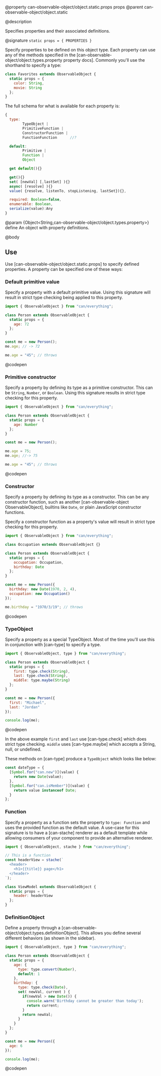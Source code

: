 @property can-observable-object/object.static.props props
@parent can-observable-object/object.static

@description

Specifies properties and their associated definitions.

@signature `static props = { PROPERTIES }`

  Specify properties to be defined on this object type. Each property can use any of the methods specified in the [can-observable-object/object.types.property property docs]. Commonly you'll use the shorthand to specify a type:

  ```js
  class Favorites extends ObservableObject {
    static props = {
      color: String,
      movie: String
    };
  }
  ```

  The full schema for what is available for each property is:

  ```js
  {
    type:
          TypeObject |
          PrimitiveFunction |
          ConstructorFunction |
          FunctionFunction      //?

    default:
          Primitive |
          Function |
          Object

    get default(){}

    get(){}
    set( [newVal] [,lastSet] ){}
    async( [resolve] ){}
    value( {resolve, listenTo, stopListening, lastSet}){},

    required: Boolean=false,
    enumerable: Boolean,
    serialize(value):Any
  }
  ```

  @param {Object<String,can-observable-object/object.types.property>} define An object with property definitions.

@body

## Use

Use [can-observable-object/object.static.props] to specify defined properties. A property can be specified one of these ways:

### Default primitive value

Specify a property with a default primitive value. Using this signature will result in strict type checking being applied to this property.

```js
import { ObservableObject } from "can/everything";

class Person extends ObservableObject {
  static props = {
    age: 72
  };
}

const me = new Person();
me.age; // -> 72

me.age = "45"; // throws
```
@codepen

### Primitive constructor

Specify a property by defining its type as a primitive constructor. This can be `String`, `Number`, or `Boolean`. Using this signature results in strict type checking for this property.

```js
import { ObservableObject } from "can/everything";

class Person extends ObservableObject {
  static props = {
    age: Number
  };
}

const me = new Person();

me.age = 75;
me.age; //-> 75

me.age = "45"; // throws
```
@codepen

### Constructor

Specify a property by defining its type as a constructor. This can be any constructor function, such as another [can-observable-object ObservableObject], builtins like `Date`, or plain JavaScript constructor functions.

Specify a constructor function as a property's value will result in strict type checking for this property.

```js
import { ObservableObject } from "can/everything";

class Occupation extends ObservableObject {}

class Person extends ObservableObject {
  static props = {
    occupation: Occupation,
    birthday: Date
  };
}

const me = new Person({
  birthday: new Date(1970, 2, 4),
  occupation: new Occupation()
});

me.birthday = "1970/3/19"; // throws
```
@codepen

### TypeObject

Specify a property as a special TypeObject. Most of the time you'll use this in conjunction with [can-type] to specify a type.

```js
import { ObservableObject, type } from "can/everything";

class Person extends ObservableObject {
  static props = {
    first: type.check(String),
    last: type.check(String),
    middle: type.maybe(String)
  };
}

const me = new Person({
  first: "Michael",
  last: "Jordan"
});

console.log(me);
```
@codepen

In the above example `first` and `last` use [can-type.check] which does strict type checking. `middle` uses [can-type.maybe] which accepts a String, null, or undefined.

These methods on [can-type] produce a `TypeObject` which looks like below:

```js
const dateType = {
  [Symbol.for("can.new")](value) {
    return new Date(value);
  },
  [Symbol.for("can.isMember")](value) {
    return value instanceof Date;
  }
};
```

### Function

Specify a property as a function sets the property to `type: Function` and uses the provided function as the default value. A use-case for this signature is to have a [can-stache] renderer as a default template while allowing consumers of your component to provide an alternative renderer.

```js
import { ObservableObject, stache } from "can/everything";

// This is a function
const headerView = stache(`
  <header>
    <h1>{{title}} page</h1>
  </header>
`);

class ViewModel extends ObservableObject {
  static props = {
    header: headerView
  };
}
```

### DefinitionObject

Define a property through a [can-observable-object/object.types.definitionObject]. This allows you define several different behaviors (as shown in the sidebar).

```js
import { ObservableObject, type } from "can/everything";

class Person extends ObservableObject {
  static props = {
    age: {
      type: type.convert(Number),
      default: 1
    },
    birthday: {
      type: type.check(Date),
      set( newVal, current ) {
        if(newVal > new Date()) {
          console.warn('Birthday cannot be greater than today');
          return current;
        }
        return newVal;
      }
    }
  };
}

const me = new Person({
  age: 6
});

console.log(me);
```
@codepen

